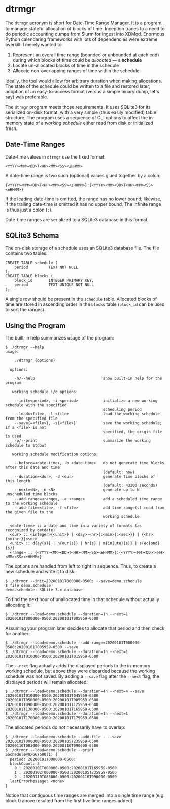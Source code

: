# dtrmgr

The `dtrmgr` acronym is short for Date-Time Range Manager.  It is a program to manage stateful allocation of blocks of time.  Inception traces to a need to do periodic accounting dumps from Slurm for ingest into XDMod.  Enormous Python calendaring frameworks with lots of dependencies were extreme overkill:  I merely wanted to

1. Represent an overall time range (bounded or unbounded at each end) during which blocks of time could be *allocated* — a **schedule**
2. Locate un-allocated blocks of time in the schedule
3. Allocate non-overlapping ranges of time within the schedule

Ideally, the tool would allow for arbitrary duration when making allocations.  The state of the schedule could be written to a file and restored later; adoption of an easy-to-access format (versus a simple binary dump, let's say) was preferable.

The `dtrmgr` program meets those requirements.  It uses SQLite3 for its serialized on-disk format, with a very simple (thus easily modified) table structure.  The program uses a sequence of CLI options to affect the in-memory state of a *working schedule* either read from disk or initialized fresh.

## Date-Time Ranges

Date-time values in `dtrmgr` use the fixed format:
```
<YYYY><MM><DD>T<HH><MM><SS><±HHMM>
```
A date-time range is two such (optional) values glued together by a colon:
```
{<YYYY><MM><DD>T<HH><MM><SS><±HHMM>}:{<YYYY><MM><DD>T<HH><MM><SS><±HHMM>}
```
If the leading date-time is omitted, the range has no lower bound; likewise, if the trailing date-time is omitted it has no upper bound.  The infinite range is thus just a colon (`:`).

Date-time ranges are serialized to a SQLite3 database in this format.

## SQLite3 Schema

The on-disk storage of a schedule uses an SQLite3 database file.  The file contains two tables:
```
CREATE TABLE schedule (
    period         TEXT NOT NULL
);
CREATE TABLE blocks (
    block_id       INTEGER PRIMARY KEY,
    period         TEXT UNIQUE NOT NULL
);
```
A single row should be present in the `schedule` table.  Allocated blocks of time are stored in ascending order in the `blocks` table (`block_id` can be used to sort the ranges).

## Using the Program

The built-in help summarizes usage of the program:

```
$ ./dtrmgr --help
usage:

    ./dtrmgr {options}

  options:

    -h/--help                              show built-in help for the program

   working schedule i/o options:

    --init=<period>, -i <period>           initialize a new working schedule with the specified
                                           scheduling period
    --load=<file>, -l <file>               load the working schedule from the specified file
    --save{=<file>}, -s{<file>}            save the working schedule; if a <file> is not
                                           specified, the origin file is used
    -p/--print                             summarize the working schedule to stdout

   working schedule modification options:

    --before=<date-time>, -b <date-time>   do not generate time blocks after this date and time
                                           (default: now)
    --duration=<dur>, -d <dur>             generate time blocks of this length
                                           (default: 43200 seconds)
    --next=<N>, -n <N>                     generate up to N unscheduled time blocks
    --add-range=<range>, -a <range>        add a scheduled time range to the working schedule
    --add-file=<file>, -f <file>           add time range(s) read from the given file to the
                                           working schedule

  <date-time> :: a date and time in a variety of formats (as recognized by getdate)
  <dur> :: <integer>{<unit>} | <day>-<hr>{:<min>{:<sec>}} | {<hr>:{<min>:}}<sec>
  <unit> :: d{ay{s}} | h{our{s}} | hr{s} | m{in{ute}{s}} | s{ec{ond}{s}}
  <range> :: {<YYYY><MM><DD>T<HH><MM><SS><±HHMM>}:{<YYYY><MM><DD>T<HH><MM><SS><±HHMM>}
```

The options are handled from left to right in sequence.  Thus, to create a new schedule and write it to disk:

```
$ ./dtrmgr --init=20200101T000000-0500: --save=demo.schedule
$ file demo.schedule 
demo.schedule: SQLite 3.x database
```

To find the next hour of unallocated time in that schedule without actually allocating it:

```
$ ./dtrmgr --load=demo.schedule --duration=1h --next=1
20200101T000000-0500:20200101T005959-0500
```

Assuming your program later decides to allocate that period and then check for another:

```
$ ./dtrmgr --load=demo.schedule --add-range=20200101T000000-0500:20200101T005959-0500 --save
$ ./dtrmgr --load=demo.schedule --duration=1h --next=1
20200101T010000-0500:20200101T015959-0500
```

The `--next` flag actually adds the displayed periods to the in-memory working schedule, but above they were discarded because the working schedule was not saved.  By adding a `--save` flag after the `--next` flag, the displayed periods will remain allocated:

```
$ ./dtrmgr --load=demo.schedule --duration=4h --next=4 --save
20200101T010000-0500:20200101T045959-0500
20200101T050000-0500:20200101T085959-0500
20200101T090000-0500:20200101T125959-0500
20200101T130000-0500:20200101T165959-0500
$ ./dtrmgr --load=demo.schedule --duration=1h --next=1
20200101T170000-0500:20200101T175959-0500
```

The allocated periods do not necessarily have to overlap:

```
$ ./dtrmgr --load=demo.schedule --add-file - --save
20200102T000000-0500:20200105T235959-0500
20200110T083000-0500:20200110T090000-0500
$ ./dtrmgr --load=demo.schedule --print
SSchedule@0x667690(1) {
  period: 20200101T000000-0500:
  blockCount: 3
    0 : 20200101T000000-0500:20200101T165959-0500
    1 : 20200102T000000-0500:20200105T235959-0500
    2 : 20200110T083000-0500:20200110T090000-0500
  lastErrorMessage: <none>
}
```

Notice that contiguous time ranges are merged into a single time range (e.g. block 0 above resulted from the first five time ranges added).
